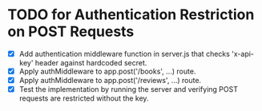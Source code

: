 # TODO for Authentication Restriction on POST Requests

- [x] Add authentication middleware function in server.js that checks 'x-api-key' header against hardcoded secret.
- [x] Apply authMiddleware to app.post('/books', ...) route.
- [x] Apply authMiddleware to app.post('/reviews', ...) route.
- [x] Test the implementation by running the server and verifying POST requests are restricted without the key.
